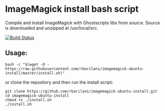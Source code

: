# ImageMagick install bash script

Compile and install ImageMagick with Ghostscripts libs from source.
Source is downloaded and unzipped at /usr/local/src.

[![Build Status](https://travis-ci.org/rbarilani/imagemagick-ubuntu-install.svg)](https://travis-ci.org/rbarilani/imagemagick-ubuntu-install)

## Usage:

```
bash -c "$(wget -O - https://raw.githubusercontent.com/rbarilani/imagemagick-ubuntu-install/master/install.sh)"
```

or clone the repository and then run the install script:

```
git clone https://github.com/rbarilani/imagemagick-ubuntu-install.git
cd imagemagick-ubuntu-install
chmod +x ./install.sh
./install.sh
```
